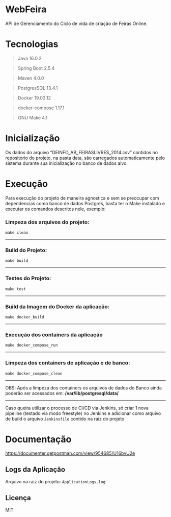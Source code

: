 # WebFeira

API de Gerenciamento do Ciclo de vida de criação de Feiras Online.

# Tecnologias

>Java 16.0.2

>Spring Boot 2.5.4

>Maven 4.0.0

>PostgresSQL 13.4.1

>Docker 19.03.12

>docker-compose 1.17.1

>GNU Make 4.1

# Inicialização

Os dados do arquivo “DEINFO_AB_FEIRASLIVRES_2014.csv” contidos no repositorio do projeto, na pasta data, são carregados automaticamente pelo sistema durante sua inicialização no banco de dados alvo.

# Execução

Para execução do projeto de maneira agnostica e sem se preocupar com dependencias como banco de dados Postgres, basta ter o Make instalado e executar os comandos descritos nele, exemplo:

### Limpeza dos arquivos do projeto:
`make clean`
___
### Build do Projeto:
`make build`
___
### Testes do Projeto:
`make test`
___
### Build da Imagem do Docker da aplicação:
`make docker_build`
___
### Execução dos containers da aplicação
`make docker_compose_run`
___
### Limpeza dos containers de aplicação e de banco:
`make docker_compose_clean`
___
OBS: Após a limpeza dos containers os arquivos de dados do Banco ainda poderão ser acessados em:
**/var/lib/postgresql/data/**
___
Caso queira utilizar o processo de CI/CD via Jenkins, só criar 1 nova pipeline (testado via modo freestyle) no Jenkins e adicionar como arquivo de build o arquivo `Jenkinsfile` contido na raiz do projeto
# Documentação

https://documenter.getpostman.com/view/954685/U16bvU2e

## Logs da Aplicação

Arquivo na raiz do projeto: `ApplicationLogs.log`

## Licença

MIT
